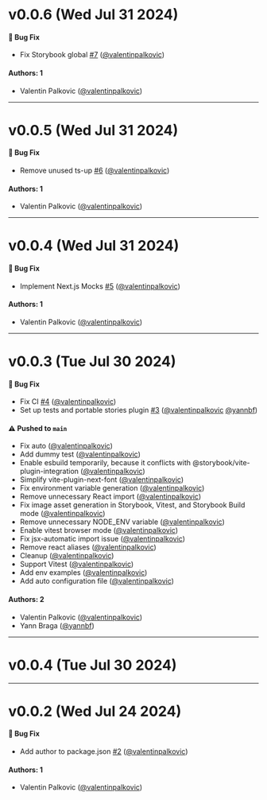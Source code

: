 # v0.0.6 (Wed Jul 31 2024)

#### 🐛 Bug Fix

- Fix Storybook global [#7](https://github.com/storybookjs/vite-plugin-storybook-nextjs/pull/7) ([@valentinpalkovic](https://github.com/valentinpalkovic))

#### Authors: 1

- Valentin Palkovic ([@valentinpalkovic](https://github.com/valentinpalkovic))

---

# v0.0.5 (Wed Jul 31 2024)

#### 🐛 Bug Fix

- Remove unused ts-up [#6](https://github.com/storybookjs/vite-plugin-storybook-nextjs/pull/6) ([@valentinpalkovic](https://github.com/valentinpalkovic))

#### Authors: 1

- Valentin Palkovic ([@valentinpalkovic](https://github.com/valentinpalkovic))

---

# v0.0.4 (Wed Jul 31 2024)

#### 🐛 Bug Fix

- Implement Next.js Mocks [#5](https://github.com/storybookjs/vite-plugin-storybook-nextjs/pull/5) ([@valentinpalkovic](https://github.com/valentinpalkovic))

#### Authors: 1

- Valentin Palkovic ([@valentinpalkovic](https://github.com/valentinpalkovic))

---

# v0.0.3 (Tue Jul 30 2024)

#### 🐛 Bug Fix

- Fix CI [#4](https://github.com/storybookjs/vite-plugin-storybook-nextjs/pull/4) ([@valentinpalkovic](https://github.com/valentinpalkovic))
- Set up tests and portable stories plugin [#3](https://github.com/storybookjs/vite-plugin-storybook-nextjs/pull/3) ([@valentinpalkovic](https://github.com/valentinpalkovic) [@yannbf](https://github.com/yannbf))

#### ⚠️ Pushed to `main`

- Fix auto ([@valentinpalkovic](https://github.com/valentinpalkovic))
- Add dummy test ([@valentinpalkovic](https://github.com/valentinpalkovic))
- Enable esbuild temporarily, because it conflicts with @storybook/vite-plugin-integration ([@valentinpalkovic](https://github.com/valentinpalkovic))
- Simplify vite-plugin-next-font ([@valentinpalkovic](https://github.com/valentinpalkovic))
- Fix environment variable generation ([@valentinpalkovic](https://github.com/valentinpalkovic))
- Remove unnecessary React import ([@valentinpalkovic](https://github.com/valentinpalkovic))
- Fix image asset generation in Storybook, Vitest, and Storybook Build mode ([@valentinpalkovic](https://github.com/valentinpalkovic))
- Remove unnecessary NODE_ENV variable ([@valentinpalkovic](https://github.com/valentinpalkovic))
- Enable vitest browser mode ([@valentinpalkovic](https://github.com/valentinpalkovic))
- Fix jsx-automatic import issue ([@valentinpalkovic](https://github.com/valentinpalkovic))
- Remove react aliases ([@valentinpalkovic](https://github.com/valentinpalkovic))
- Cleanup ([@valentinpalkovic](https://github.com/valentinpalkovic))
- Support Vitest ([@valentinpalkovic](https://github.com/valentinpalkovic))
- Add env examples ([@valentinpalkovic](https://github.com/valentinpalkovic))
- Add auto configuration file ([@valentinpalkovic](https://github.com/valentinpalkovic))

#### Authors: 2

- Valentin Palkovic ([@valentinpalkovic](https://github.com/valentinpalkovic))
- Yann Braga ([@yannbf](https://github.com/yannbf))

---

# v0.0.4 (Tue Jul 30 2024)



---

# v0.0.2 (Wed Jul 24 2024)

#### 🐛 Bug Fix

- Add author to package.json [#2](https://github.com/storybookjs/vite-plugin-next/pull/2) ([@valentinpalkovic](https://github.com/valentinpalkovic))

#### Authors: 1

- Valentin Palkovic ([@valentinpalkovic](https://github.com/valentinpalkovic))
